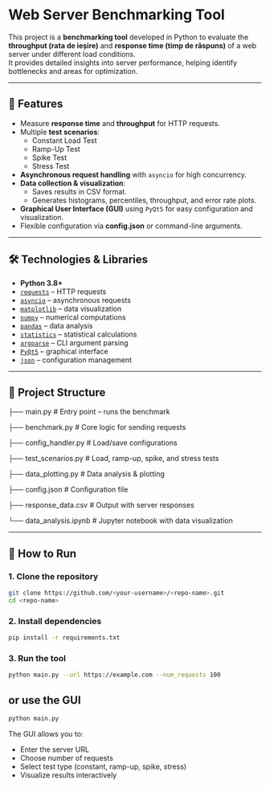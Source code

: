 # Web Server Benchmarking Tool

This project is a **benchmarking tool** developed in Python to evaluate the **throughput (rata de ieșire)** and **response time (timp de răspuns)** of a web server under different load conditions.  
It provides detailed insights into server performance, helping identify bottlenecks and areas for optimization.

---

## 📌 Features
- Measure **response time** and **throughput** for HTTP requests.  
- Multiple **test scenarios**:
  - Constant Load Test
  - Ramp-Up Test
  - Spike Test
  - Stress Test
- **Asynchronous request handling** with `asyncio` for high concurrency.  
- **Data collection & visualization**:
  - Saves results in CSV format.
  - Generates histograms, percentiles, throughput, and error rate plots.  
- **Graphical User Interface (GUI)** using `PyQt5` for easy configuration and visualization.  
- Flexible configuration via **config.json** or command-line arguments.

---

## 🛠️ Technologies & Libraries
- **Python 3.8+**
- [`requests`](https://docs.python-requests.org/) – HTTP requests  
- [`asyncio`](https://docs.python.org/3/library/asyncio.html) – asynchronous requests  
- [`matplotlib`](https://matplotlib.org/) – data visualization  
- [`numpy`](https://numpy.org/) – numerical computations  
- [`pandas`](https://pandas.pydata.org/) – data analysis  
- [`statistics`](https://docs.python.org/3/library/statistics.html) – statistical calculations  
- [`argparse`](https://docs.python.org/3/library/argparse.html) – CLI argument parsing  
- [`PyQt5`](https://riverbankcomputing.com/software/pyqt/) – graphical interface  
- [`json`](https://docs.python.org/3/library/json.html) – configuration management  

---

## 📂 Project Structure
├── main.py # Entry point – runs the benchmark


├── benchmark.py # Core logic for sending requests


├── config_handler.py # Load/save configurations


├── test_scenarios.py # Load, ramp-up, spike, and stress tests


├── data_plotting.py # Data analysis & plotting


├── config.json # Configuration file


├── response_data.csv # Output with server responses


└── data_analysis.ipynb # Jupyter notebook with data visualization


---

## 🚀 How to Run

### 1. Clone the repository
```bash
git clone https://github.com/<your-username>/<repo-name>.git
cd <repo-name>
```

### 2. Install dependencies
```bash
pip install -r requirements.txt
```

### 3. Run the tool
```bash
python main.py --url https://example.com --num_requests 100
```

## or use the GUI
```bash
python main.py
```

The GUI allows you to:

- Enter the server URL
- Choose number of requests
- Select test type (constant, ramp-up, spike, stress)
- Visualize results interactively
